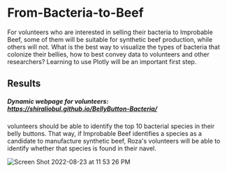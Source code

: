 # From-Bacteria-to-Beef

For volunteers who are interested in selling their bacteria to Improbable Beef, some of them will be suitable for synthetic beef production, while others will not. What is the best way to visualize the types of bacteria that colonize their bellies, how to best convey data to volunteers and other researchers? Learning to use Plotly will be an important first step.  

## Results 
##### Dynamic webpage for volunteers: https://shiraliobul.github.io/BellyButton-Bacteria/
volunteers should be able to identify the top 10 bacterial species in their belly buttons. That way, if Improbable Beef identifies a species as a candidate to manufacture synthetic beef, Roza's volunteers will be able to identify whether that species is found in their navel.


![Screen Shot 2022-08-23 at 11 53 26 PM](https://user-images.githubusercontent.com/65901034/186325101-c7aa9393-d12e-46c7-ac8d-5cb39e11a99c.png)
